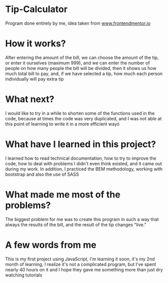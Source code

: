 # Tip-Calculator

Program done entirely by me, idea taken from www.frontendmentor.io

# How it works?

After entering the amount of the bill, we can choose the amount of the tip, or enter it ourselves (maximum 999), and we can enter the number of people on how many people the bill will be divided, then it shows us how much total bill to pay, and, if we have selected a tip, how much each person individually will pay extra tip

# What next?

I would like to try in a while to shorten some of the functions used in the code, because at times the code was very duplicated, and I was not able at this point of learning to write it in a more efficient wayó

# What have I learned in this project?

I learned how to read technical documentation, how to try to improve the code, how to deal with problems I didn't even think existed, and it came out during my work. In addition, I practiced the BEM methodology, working with bootstrap and also the use of SASS

# What made me most of the problems?

The biggest problem for me was to create this program in such a way that always the results of the bill, and the result of the tip changes "live."

# A few words from me

This is my first project using JavaScript, I'm learning it soon, it's my 2nd month of learning, I realize it's not a complicated program, but I've spent nearly 40 hours on it and I hope they gave me something more than just dry watching tutorials
